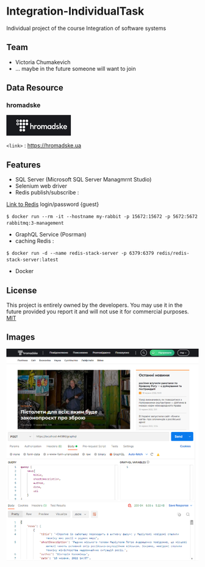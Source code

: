 # Integration-IndividualTask

Individual project of the course Integration of software systems

## Team
- Victoria Chumakevich
- ... maybe in the future someone will want to join

## Data Resource
### hromadske
![](https://github.com/victoriashining21/Integration-IndividualTask/blob/main/hromodske.png)

`<link>` : <https://hromadske.ua>

## Features
- SQL Server (Microsoft SQL Server Managmrnt Studio)
- Selenium web driver 
- Redis publish/subscribe : 

 [Link to Redis](http://localhost:15672/) login/password {guest}
 
`$ docker run --rm -it --hostname my-rabbit -p 15672:15672 -p 5672:5672 rabbitmq:3-management`
- GraphQL Service (Posrman)
- caching Redis
 :
 
`$ docker run -d --name redis-stack-server -p 6379:6379 redis/redis-stack-server:latest `
- Docker

## License
This project is entirely owned by the developers. You may use it in the future provided you report it and will not use it for commercial purposes.
[MIT](https://choosealicense.com/licenses/mit/)

## Images
![](https://github.com/victoriashining21/Integration-IndividualTask/blob/main/hromodske%201.png)
![](https://github.com/victoriashining21/Integration-IndividualTask/blob/main/GraphQLService/grahpQL.png)
